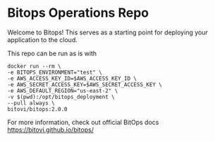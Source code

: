 # Bitops Operations Repo

Welcome to Bitops! This serves as a starting point for deploying your application to the cloud.

This repo can be run as is with
```
docker run --rm \
-e BITOPS_ENVIRONMENT="test" \
-e AWS_ACCESS_KEY_ID=$AWS_ACCESS_KEY_ID \
-e AWS_SECRET_ACCESS_KEY=$AWS_SECRET_ACCESS_KEY \
-e AWS_DEFAULT_REGION="us-east-2" \
-v $(pwd):/opt/bitops_deployment \
--pull always \
bitovi/bitops:2.0.0
```

For more information, check out official BitOps docs https://bitovi.github.io/bitops/